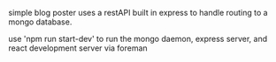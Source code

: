 simple blog poster uses a restAPI built in express to handle routing to a mongo database.

use 'npm run start-dev' to run the mongo daemon, express server, and react development server via foreman

